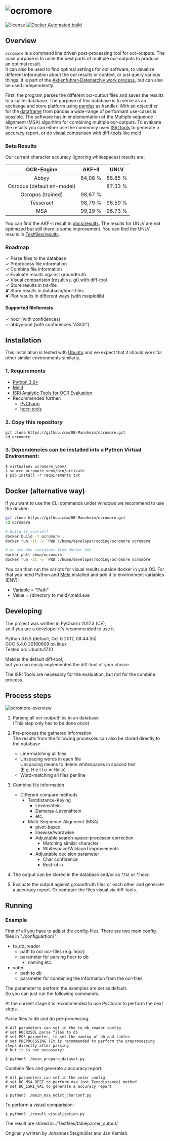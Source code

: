 # ![ocromore](./docs/img/ocromore_logo.png)

![license](https://img.shields.io/badge/license-Apache%20License%202.0-blue.svg)
[![Docker Automated build](https://img.shields.io/docker/automated/ubma/ocropy.svg?maxAge=86400)](https://hub.docker.com/r/ubma/ocromore/)

## Overview

`ocromore` is a command line driven post-processing tool for ocr-outputs.
The main purpose is to unite the best parts of multiple ocr-outputs to produce an optimal result.   
It can also be used to find optimal settings for ocr software, to visualize different 
information about the ocr results or context, or just query various things.
It is part of the [Aktienführer-Datenarchiv work process][akf-link],
but can also be used independently.

First, the program parses the different ocr-output files and saves the results to a sqlite-database.
The purpose of this database is to serve as an exchange and store platform using 
[pandas][pandas-link] as handler.
With an objectifier for the [dataframe][df-link]
from pandas a wide-range of performant use-cases is possible.
The software has in implementation of the Multiple sequence alignment (MSA) algorithm for combining multiple ocr-outputs.
To evaluate the results you can either use the commonly used
[ISRI tools][isri-link] to generate a accuracy report, or do visual comparison with diff-tools like [meld][meld-link].

### Beta Results

Our current character accuracy (ignoring whitespaces) results are:

| OCR-Engine |   AKF-II   |  UNLV   |
|:----------:|:----------:|:-------:|
| Abbyy      |  84,08 %   | 88.85 % |
| Ocropus (default en-model)    |     | 87.33 % | 
| Ocropus  (trained)   |  98,67 %   |  | 
| Tesseract  |  98,79 %   | 96.59 % |
| MSA        |  99,19 %   | 96.73 % |


You can find the AKF-II result in [docs/results][result-akf-link].
The results for UNLV are not optimized but still there is some improvement.
You can find the UNLV results in [Testfiles/results][result-unlv-link].

### Roadmap
✓  Parse files to the database  
✓  Preprocess file information    
✓  Combine file information  
✓  Evaluate results against groundtruth  
✓  Visual comparision (result vs. gt) with diff-tool  
✓  Store results in txt-file   
✘  Store results in database/hocr-files  
✘  Plot results in different ways (with matplotlib)

#### Supported fileformats
✓  hocr (with confidences)   
✓  abbyy-xml (with confidences "ASCII")
 
## Installation

This installation is tested with [Ubuntu][ubuntu-link] and we expect that it should
work for other similar environments similarly.

### 1. Requirements
- [Python 3.6+][python-link]
- [Meld][meld-link]
- [ISRI Analytic Tools for OCR Evaluation][isri-link]
- Recommended further:
  - [PyCharm][pycharm-link]
  - [hocr-tools][hocr-tools-link]

### 2. Copy this repository
```
git clone https://github.com/UB-Mannheim/ocromore.git
cd ocromore
```

### 3. Dependencies can be installed into a Python Virtual Environment:

    $ virtualenv ocromore_venv/
    $ source ocromore_venv/bin/activate
    $ pip install -r requirements.txt

## Docker (alternative way)

If you want to use the CLI commands under windows we recommend to use the docker:

```sh
git clone https://github.com/UB-Mannheim/ocromore.git
cd ocromore

# build it yourself
docker build -t ocromore .
docker run -it -v `PWD`:/home/developer/coding/ocromore ocromore

# or use the container from docker hub
docker pull ubma/ocromore
docker run -it -v `PWD`:/home/developer/coding/ocromore ocromore
```

You can than run the scripts for visual results outside docker in your OS.
For that you need Python and [Meld][meld-link] installed and add it to environment variables (ENV):
 - Variable = "Path"
 - Value = {directory to meld}\meld.exe

## Developing

The project was written in PyCharm 2017.3 (CE),   
so if you are a developer it's recommended to use it. 

Python 3.6.3 (default, Oct  6 2017, 08:44:35)   
GCC 5.4.0 20160609 on linux  
Tested on: Ubuntu17.10

Meld is the default diff-tool,  
but you can easily implemented the diff-tool of your choice. 

The ISRI Tools are necessary for the evaluation, but not for the combine process.

## Process steps

![ocromore-overview](docs/img/process_steps.jpg)

   1. Parsing all ocr-outputfiles to an database  
      (This step only has to be done once)
   2. Pre-process the gathered information  
      The results from the following processes can also 
      be stored directly to the database
        + Line-matching all files 
        + Unspacing words in each file  
          Unspacing means to delete whitespaces in spaced text  
          (E.g. H e l l o => Hello)
        + Word-matching all files per line   
   3. Combine file information
      + Different compare methods
        + Textdistance-Keying
             + Levenshtein
             + Damerau-Levenshtein
             + etc.
        + Multi-Sequence-Alignment (MSA)
            + pivot-based
            + linewise/wordwise
            + Adjustable search-space-processor correction
                + Matching similar character
                + Whitespace/Wildcard improvements
            + Adjustable decision parameter
                + Char confidence 
                + Best-of-n
   
   4. The output can be stored in the database and/or 
   as *.txt or *.hocr.
   
   5. Evaluate the output against groundtruth files or each other and generate a accuracy report.
   Or compare the files visual via diff-tools.


## Running

### Example
First of all you have to adjust the config-files.
There are two main config-files in "./configuartion/":
   + to_db_reader
        + path to ocr ocr-files (e.g. hocr)
        + parameter for parsing hocr to db
            + naming etc.
   + voter
        + path to db
        + parameter for combining the information from the ocr-files
        
The parameter to perform the examples are set as default.  
So you can just run the following commands.

At the current stage it is recommended to use PyCharm to perform the next steps.
        
Parse files to db and do pre-processing:

    # All parameters can set in the to_db_reader config
    # set HOCR2SQL parse files to db 
    # set POS parameter, to set the naming of db and tables 
    # set PREPROCSSING (It is recommended to perform the preprocessing steps directly after parsing  
    # but it is not necassary)
    
    $ python3 ./main_prepare_dataset.py
    
Combine files and generate a accuracy report:

    # All parameters can set in the voter config
    # set DO_MSA_BEST to perform msa (not Textdistance) method
    # set DO_ISRI_VAL to generate a accuracy report
    
    $ python3 ./main_msa_ndist_charconf.py
    
To perform a visual comparision:

    $ python3 ./result_visualization.py

The result are stored in ./Testfiles/tableparser_output/

Originally written by Johannes Stegmüller and Jan Kamlah.

[akf-link]:  https://github.com/UB-Mannheim/Aktienfuehrer-Datenarchiv-Tools
[dataarchive-link]: https://digi.bib.uni-mannheim.de/aktienfuehrer/
[pandas-link]: https://pandas.pydata.org/
[df-link]: https://pandas.pydata.org/pandas-docs/stable/generated/pandas.DataFrame.html
[isri-link]: https://github.com/eddieantonio/isri-ocr-evaluation-tools
[result-akf-link]: ./docs/results
[result-unlv-link]: ./Testfiles/results
[ubuntu-link]: https://www.ubuntu.com/
[python-link]: https://www.anaconda.com/download/
[pycharm-link]: https://www.jetbrains.com/pycharm/
[meld-link]: http://meldmerge.org/
[hocr-tools-link]: https://github.com/tmbdev/hocr-tools